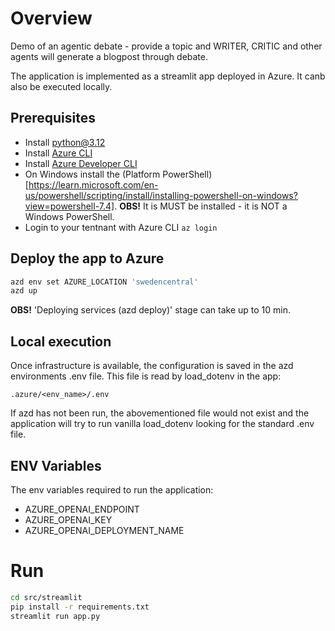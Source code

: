 
# Overview

Demo of an agentic debate - provide a topic and WRITER, CRITIC and other agents will generate a blogpost through debate.

The application is implemented as a streamlit app deployed in Azure. It canb also be executed locally. 

## Prerequisites

- Install python@3.12
- Install [Azure CLI](https://learn.microsoft.com/en-us/cli/azure/install-azure-cli)
- Install [Azure Developer CLI](https://learn.microsoft.com/en-us/azure/developer/azure-developer-cli/install-azd)
- On Windows install the (Platform PowerShell)[https://learn.microsoft.com/en-us/powershell/scripting/install/installing-powershell-on-windows?view=powershell-7.4]. **OBS!** It is MUST be installed - it is NOT a Windows PowerShell.
- Login to your tentnant with Azure CLI `az login`

## Deploy the app to Azure

```sh
azd env set AZURE_LOCATION 'swedencentral'
azd up
```

**OBS!** 'Deploying services (azd deploy)' stage can take up to 10 min.

## Local execution

Once infrastructure is available, the configuration is saved in the azd environments .env file. This file is read by load_dotenv in the app:

```.azure/<env_name>/.env```

If azd has not been run, the abovementioned file would not exist and the application will try to run vanilla load_dotenv looking for the standard .env file.

## ENV Variables

The env variables required to run the application:
- AZURE_OPENAI_ENDPOINT
- AZURE_OPENAI_KEY
- AZURE_OPENAI_DEPLOYMENT_NAME

# Run

```sh
cd src/streamlit
pip install -r requirements.txt
streamlit run app.py
```
